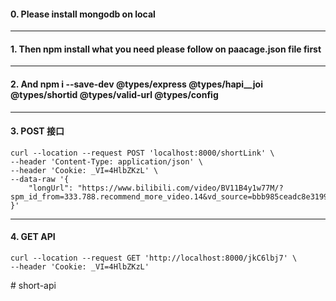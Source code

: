 #### 0. Please install mongodb on local

---

#### 1. Then npm install what you need please follow on paacage.json file first

---

#### 2. And npm i --save-dev @types/express @types/hapi\_\_joi @types/shortid @types/valid-url @types/config

---

#### 3. POST 接口

```
curl --location --request POST 'localhost:8000/shortLink' \
--header 'Content-Type: application/json' \
--header 'Cookie: _VI=4HlbZKzL' \
--data-raw '{
    "longUrl": "https://www.bilibili.com/video/BV11B4y1w77M/?spm_id_from=333.788.recommend_more_video.14&vd_source=bbb985ceadc8e3199d1d5a091b58155b"
}'
```

---

#### 4. GET API

```
curl --location --request GET 'http://localhost:8000/jkC6lbj7' \
--header 'Cookie: _VI=4HlbZKzL'
```
#   s h o r t - a p i  
 